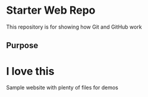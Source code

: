 # Starter Web Repo

This repository is for showing how Git and GitHub work

## Purpose
# I love this
Sample website with plenty of files for demos